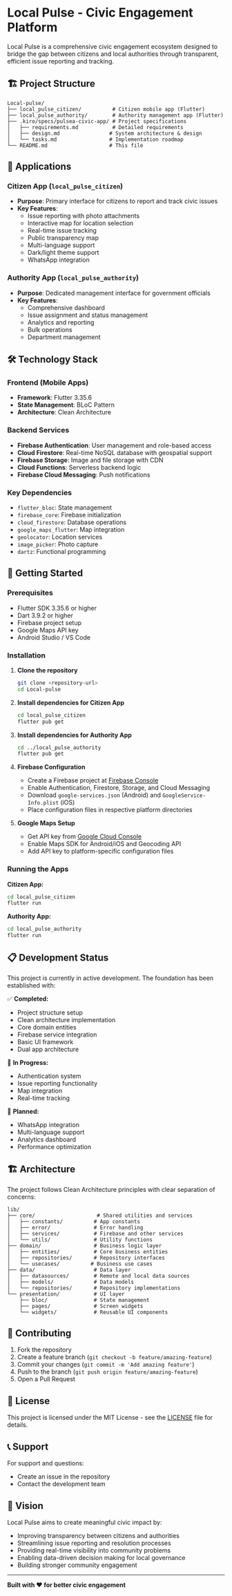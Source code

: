 # Local Pulse - Civic Engagement Platform

Local Pulse is a comprehensive civic engagement ecosystem designed to bridge the gap between citizens and local authorities through transparent, efficient issue reporting and tracking.

## 🏗️ Project Structure

```
Local-pulse/
├── local_pulse_citizen/          # Citizen mobile app (Flutter)
├── local_pulse_authority/        # Authority management app (Flutter)
├── .kiro/specs/pulsea-civic-app/ # Project specifications
│   ├── requirements.md           # Detailed requirements
│   ├── design.md                # System architecture & design
│   └── tasks.md                 # Implementation roadmap
└── README.md                    # This file
```

## 📱 Applications

### Citizen App (`local_pulse_citizen`)
- **Purpose**: Primary interface for citizens to report and track civic issues
- **Key Features**:
  - Issue reporting with photo attachments
  - Interactive map for location selection
  - Real-time issue tracking
  - Public transparency map
  - Multi-language support
  - Dark/light theme support
  - WhatsApp integration

### Authority App (`local_pulse_authority`)
- **Purpose**: Dedicated management interface for government officials
- **Key Features**:
  - Comprehensive dashboard
  - Issue assignment and status management
  - Analytics and reporting
  - Bulk operations
  - Department management

## 🛠️ Technology Stack

### Frontend (Mobile Apps)
- **Framework**: Flutter 3.35.6
- **State Management**: BLoC Pattern
- **Architecture**: Clean Architecture

### Backend Services
- **Firebase Authentication**: User management and role-based access
- **Cloud Firestore**: Real-time NoSQL database with geospatial support
- **Firebase Storage**: Image and file storage with CDN
- **Cloud Functions**: Serverless backend logic
- **Firebase Cloud Messaging**: Push notifications

### Key Dependencies
- `flutter_bloc`: State management
- `firebase_core`: Firebase initialization
- `cloud_firestore`: Database operations
- `google_maps_flutter`: Map integration
- `geolocator`: Location services
- `image_picker`: Photo capture
- `dartz`: Functional programming

## 🚀 Getting Started

### Prerequisites
- Flutter SDK 3.35.6 or higher
- Dart 3.9.2 or higher
- Firebase project setup
- Google Maps API key
- Android Studio / VS Code

### Installation

1. **Clone the repository**
   ```bash
   git clone <repository-url>
   cd Local-pulse
   ```

2. **Install dependencies for Citizen App**
   ```bash
   cd local_pulse_citizen
   flutter pub get
   ```

3. **Install dependencies for Authority App**
   ```bash
   cd ../local_pulse_authority
   flutter pub get
   ```

4. **Firebase Configuration**
   - Create a Firebase project at [Firebase Console](https://console.firebase.google.com)
   - Enable Authentication, Firestore, Storage, and Cloud Messaging
   - Download `google-services.json` (Android) and `GoogleService-Info.plist` (iOS)
   - Place configuration files in respective platform directories

5. **Google Maps Setup**
   - Get API key from [Google Cloud Console](https://console.cloud.google.com)
   - Enable Maps SDK for Android/iOS and Geocoding API
   - Add API key to platform-specific configuration files

### Running the Apps

**Citizen App:**
```bash
cd local_pulse_citizen
flutter run
```

**Authority App:**
```bash
cd local_pulse_authority
flutter run
```

## 📋 Development Status

This project is currently in active development. The foundation has been established with:

✅ **Completed:**
- Project structure setup
- Clean architecture implementation
- Core domain entities
- Firebase service integration
- Basic UI framework
- Dual app architecture

🚧 **In Progress:**
- Authentication system
- Issue reporting functionality
- Map integration
- Real-time tracking

📅 **Planned:**
- WhatsApp integration
- Multi-language support
- Analytics dashboard
- Performance optimization

## 🏗️ Architecture

The project follows Clean Architecture principles with clear separation of concerns:

```
lib/
├── core/                    # Shared utilities and services
│   ├── constants/          # App constants
│   ├── error/              # Error handling
│   ├── services/           # Firebase and other services
│   └── utils/              # Utility functions
├── domain/                 # Business logic layer
│   ├── entities/           # Core business entities
│   ├── repositories/       # Repository interfaces
│   └── usecases/          # Business use cases
├── data/                   # Data layer
│   ├── datasources/        # Remote and local data sources
│   ├── models/             # Data models
│   └── repositories/       # Repository implementations
└── presentation/           # UI layer
    ├── bloc/               # State management
    ├── pages/              # Screen widgets
    └── widgets/            # Reusable UI components
```

## 🤝 Contributing

1. Fork the repository
2. Create a feature branch (`git checkout -b feature/amazing-feature`)
3. Commit your changes (`git commit -m 'Add amazing feature'`)
4. Push to the branch (`git push origin feature/amazing-feature`)
5. Open a Pull Request

## 📄 License

This project is licensed under the MIT License - see the [LICENSE](LICENSE) file for details.

## 📞 Support

For support and questions:
- Create an issue in the repository
- Contact the development team

## 🎯 Vision

Local Pulse aims to create meaningful civic impact by:
- Improving transparency between citizens and authorities
- Streamlining issue reporting and resolution processes
- Providing real-time visibility into community problems
- Enabling data-driven decision making for local governance
- Building stronger community engagement

---

**Built with ❤️ for better civic engagement**